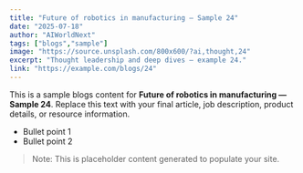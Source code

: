 ```yaml
---
title: "Future of robotics in manufacturing — Sample 24"
date: "2025-07-18"
author: "AIWorldNext"
tags: ["blogs","sample"]
image: "https://source.unsplash.com/800x600/?ai,thought,24"
excerpt: "Thought leadership and deep dives — example 24."
link: "https://example.com/blogs/24"
---
```


This is a sample blogs content for **Future of robotics in manufacturing — Sample 24**. Replace this text with your final article, job description, product details, or resource information.

- Bullet point 1
- Bullet point 2

> Note: This is placeholder content generated to populate your site.

